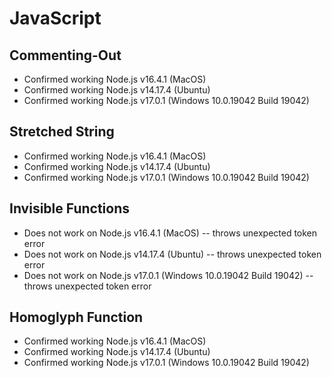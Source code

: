 # JavaScript

## Commenting-Out

- Confirmed working Node.js v16.4.1 (MacOS)
- Confirmed working Node.js v14.17.4 (Ubuntu)
- Confirmed working Node.js v17.0.1 (Windows 10.0.19042 Build 19042)

## Stretched String

- Confirmed working Node.js v16.4.1 (MacOS)
- Confirmed working Node.js v14.17.4 (Ubuntu)
- Confirmed working Node.js v17.0.1 (Windows 10.0.19042 Build 19042)

## Invisible Functions

- Does not work on Node.js v16.4.1 (MacOS) -- throws unexpected token error
- Does not work on Node.js v14.17.4 (Ubuntu) -- throws unexpected token error
- Does not work on Node.js v17.0.1 (Windows 10.0.19042 Build 19042) -- throws unexpected token error

## Homoglyph Function

- Confirmed working Node.js v16.4.1 (MacOS)
- Confirmed working Node.js v14.17.4 (Ubuntu)
- Confirmed working Node.js v17.0.1 (Windows 10.0.19042 Build 19042)
